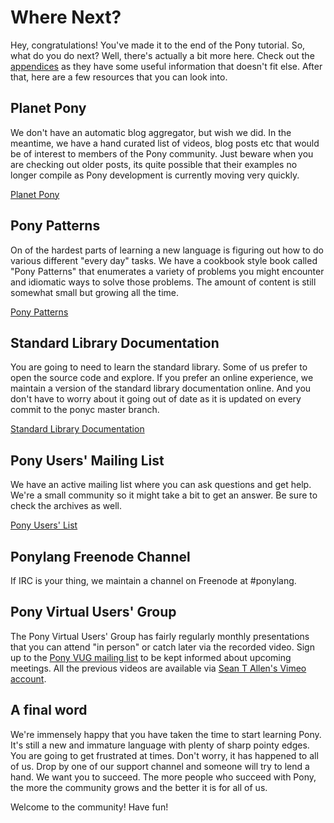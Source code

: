 # Where Next?

Hey, congratulations! You've made it to the end of the Pony tutorial. So, what do you do next? Well, there's actually a bit more here. Check out the [appendices](http://tutorial.ponylang.org/appendices/) as they have some useful information that doesn't fit else. After that, here are a few resources that you can look into.

## Planet Pony

We don't have an automatic blog aggregator, but wish we did. In the meantime, we have a hand curated list of videos, blog posts etc that would be of interest to members of the Pony community. Just beware when you are checking out older posts, its quite possible that their examples no longer compile as Pony development is currently moving very quickly.

[Planet Pony](https://pony.groups.io/g/user/wiki/Planet-Pony)

## Pony Patterns

On of the hardest parts of learning a new language is figuring out how to do various different "every day" tasks. We have a cookbook style book called "Pony Patterns" that enumerates a variety of problems you might encounter and idiomatic ways to solve those problems. The amount of content is still somewhat small but growing all the time. 

[Pony Patterns](http://patterns.ponylang.org)

## Standard Library Documentation

You are going to need to learn the standard library. Some of us prefer to open the source code and explore. If you prefer an online experience, we maintain a version of the standard library documentation online. And you don't have to worry about it going out of date as it is updated on every commit to the ponyc master branch.

[Standard Library Documentation](http://stdlib.ponylang.org/)

## Pony Users' Mailing List

We have an active mailing list where you can ask questions and get help. We're a small community so it might take a bit to get an answer. Be sure to check the archives as well.

[Pony Users' List](https://pony.groups.io/g/user)

## Ponylang Freenode Channel

If IRC is your thing, we maintain a channel on Freenode at #ponylang.

## Pony Virtual Users' Group

The Pony Virtual Users' Group has fairly regularly monthly presentations that you can attend "in person" or catch later via the recorded video. Sign up to the [Pony VUG mailing list](https://pony.groups.io/g/vug) to be kept informed about upcoming meetings. All the previous videos are available via [Sean T Allen's Vimeo account](https://vimeo.com/user6269014).

## A final word 

We're immensely happy that you have taken the time to start learning Pony. It's still a new and immature language with plenty of sharp pointy edges. You are going to get frustrated at times. Don't worry, it has happened to all of us. Drop by one of our support channel and someone will try to lend a hand. We want you to succeed. The more people who succeed with Pony, the more the community grows and the better it is for all of us.

Welcome to the community! Have fun!

